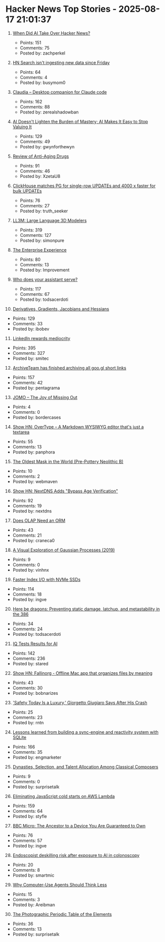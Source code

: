 # Hacker News Top Stories - 2025-08-17 21:01:37

1. [When Did AI Take Over Hacker News?](https://zachperk.com/blog/when-did-ai-take-over-hn)
   - Points: 151
   - Comments: 75
   - Posted by: zachperkel

2. [HN Search isn't ingesting new data since Friday](https://github.com/algolia/hn-search/issues/248)
   - Points: 64
   - Comments: 4
   - Posted by: busymom0

3. [Claudia – Desktop companion for Claude code](https://claudiacode.com/)
   - Points: 162
   - Comments: 88
   - Posted by: zerealshadowban

4. [AI Doesn't Lighten the Burden of Mastery; AI Makes It Easy to Stop Valuing It](https://playtechnique.io/blog/ai-doesnt-lighten-the-burden-of-mastery.html)
   - Points: 129
   - Comments: 49
   - Posted by: gwynforthewyn

5. [Review of Anti-Aging Drugs](https://scienceblog.com/joshmitteldorf/2025/08/17/review-of-anti-aging-drugs/)
   - Points: 91
   - Comments: 46
   - Posted by: XzetaU8

6. [ClickHouse matches PG for single-row UPDATEs and 4000 x faster for bulk UPDATEs](https://clickhouse.com/blog/update-performance-clickhouse-vs-postgresql)
   - Points: 76
   - Comments: 27
   - Posted by: truth_seeker

7. [LL3M: Large Language 3D Modelers](https://threedle.github.io/ll3m/)
   - Points: 319
   - Comments: 127
   - Posted by: simonpure

8. [The Enterprise Experience](https://churchofturing.github.io/the-enterprise-experience.html)
   - Points: 80
   - Comments: 13
   - Posted by: Improvement

9. [Who does your assistant serve?](https://xeiaso.net/blog/2025/who-assistant-serve/)
   - Points: 117
   - Comments: 67
   - Posted by: todsacerdoti

10. [Derivatives, Gradients, Jacobians and Hessians](https://blog.demofox.org/2025/08/16/derivatives-gradients-jacobians-and-hessians-oh-my/)
   - Points: 129
   - Comments: 33
   - Posted by: ibobev

11. [LinkedIn rewards mediocrity](https://www.elliotcsmith.com/linkedin-toxic-mediocrity/)
   - Points: 395
   - Comments: 327
   - Posted by: smitec

12. [ArchiveTeam has finished archiving all goo.gl short links](https://tracker.archiveteam.org/goo-gl/)
   - Points: 157
   - Comments: 42
   - Posted by: pentagrama

13. [JOMO – The Joy of Missing Out](https://jomo.lol)
   - Points: 4
   - Comments: 0
   - Posted by: bordercases

14. [Show HN: OverType – A Markdown WYSIWYG editor that's just a textarea](undefined)
   - Points: 55
   - Comments: 13
   - Posted by: panphora

15. [The Oldest Mask in the World (Pre-Pottery Neolithic B)](https://www.imj.org.il/en/collections/334459-0)
   - Points: 10
   - Comments: 2
   - Posted by: webmaven

16. [Show HN: NextDNS Adds "Bypass Age Verification"](undefined)
   - Points: 92
   - Comments: 19
   - Posted by: nextdns

17. [Does OLAP Need an ORM](https://clickhouse.com/blog/moosestack-does-olap-need-an-orm)
   - Points: 43
   - Comments: 21
   - Posted by: craneca0

18. [A Visual Exploration of Gaussian Processes (2019)](https://distill.pub/2019/visual-exploration-gaussian-processes/)
   - Points: 9
   - Comments: 0
   - Posted by: vinhnx

19. [Faster Index I/O with NVMe SSDs](https://www.marginalia.nu/log/a_123_index_io/)
   - Points: 114
   - Comments: 18
   - Posted by: ingve

20. [Here be dragons: Preventing static damage, latchup, and metastability in the 386](http://www.righto.com/2025/08/static-latchup-metastability-386.html)
   - Points: 34
   - Comments: 24
   - Posted by: todsacerdoti

21. [IQ Tests Results for AI](https://www.trackingai.org/home)
   - Points: 142
   - Comments: 236
   - Posted by: stared

22. [Show HN: Fallinorg - Offline Mac app that organizes files by meaning](https://fallinorg.com/#)
   - Points: 43
   - Comments: 30
   - Posted by: bobnarizes

23. ['Safety Today Is a Luxury,' Giorgetto Giugiaro Says After His Crash](https://www.jalopnik.com/1930930/giorgetto-giugiaro-crash-op-ed/)
   - Points: 25
   - Comments: 23
   - Posted by: rntn

24. [Lessons learned from building a sync-engine and reactivity system with SQLite](https://www.finkelstein.fr/sqlite-sync-engine-with-reactivity)
   - Points: 166
   - Comments: 35
   - Posted by: engmarketer

25. [Dynasties, Selection, and Talent Allocation Among Classical Composers](https://papers.ssrn.com/sol3/papers.cfm?abstract_id=5304251)
   - Points: 9
   - Comments: 0
   - Posted by: surprisetalk

26. [Eliminating JavaScript cold starts on AWS Lambda](https://goose.icu/lambda/)
   - Points: 159
   - Comments: 64
   - Posted by: styfle

27. [BBC Micro: The Ancestor to a Device You Are Guaranteed to Own](https://retrogamecoders.com/bbc-micro-the-ancestor-to-a-device-you-are-guaranteed-to-own/)
   - Points: 76
   - Comments: 57
   - Posted by: ingve

28. [Endoscopist deskilling risk after exposure to AI in colonoscopy](https://www.thelancet.com/journals/langas/article/PIIS2468-1253(25)00133-5/abstract)
   - Points: 20
   - Comments: 8
   - Posted by: smartmic

29. [Why Computer-Use Agents Should Think Less](https://prava.co/archon/)
   - Points: 15
   - Comments: 3
   - Posted by: Areibman

30. [The Photographic Periodic Table of the Elements](https://periodictable.com)
   - Points: 36
   - Comments: 13
   - Posted by: surprisetalk

